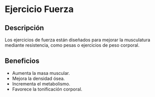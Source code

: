 # Ejercicio Fuerza

## Descripción
Los ejercicios de fuerza están diseñados para mejorar la musculatura mediante resistencia, como pesas o ejercicios de peso corporal.

## Beneficios
- Aumenta la masa muscular.
- Mejora la densidad ósea.
- Incrementa el metabolismo.
- Favorece la tonificación corporal.
